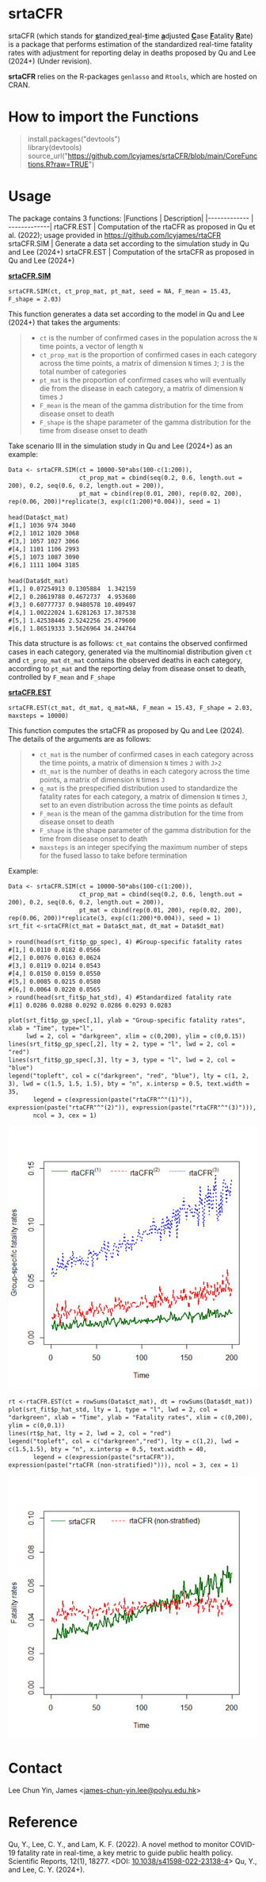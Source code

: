 # srtaCFR #
srtaCFR (which stands for <ins>**s**</ins>tandized<ins> **r**</ins>eal-<ins>**t**</ins>ime <ins>**a**</ins>djusted <ins>**C**</ins>ase <ins>**F**</ins>atality <ins>**R**</ins>ate) is a package that performs estimation of the standardized real-time fatality rates with adjustment for reporting delay in deaths proposed by Qu and Lee (2024+) (Under revision).

**srtaCFR** relies on the R-packages `genlasso` and `Rtools`, which are hosted on CRAN.

# How to import the Functions #
> install.packages("devtools")<br />
> library(devtools) <br /> 
> source_url("https://github.com/lcyjames/srtaCFR/blob/main/CoreFunctions.R?raw=TRUE")

# Usage #
The package contains 3 functions:
|Functions  | Description|
|------------- | -------------|
rtaCFR.EST  | Computation of the rtaCFR as proposed in Qu et al. (2022); usage provided in https://github.com/lcyjames/rtaCFR
srtaCFR.SIM  | Generate a data set according to the simulation study in Qu and Lee (2024+)
srtaCFR.EST  | Computation of the srtaCFR as proposed in Qu and Lee (2024+)

<ins>**srtaCFR.SIM**</ins>

```
srtaCFR.SIM(ct, ct_prop_mat, pt_mat, seed = NA, F_mean = 15.43, F_shape = 2.03)
```
This function generates a data set according to the model in Qu and Lee (2024+) that takes the arguments:
>- `ct` is the number of confirmed cases in the population across the `N` time points, a vector of length `N`
>- `ct_prop_mat` is the proportion of confirmed cases in each category across the time points, a matrix of dimension `N` times `J`; `J` is the total number of categories
>- `pt_mat` is the proportion of confirmed cases who will eventually die from the disease in each category, a matrix of dimension `N` times `J`
>- `F_mean` is the mean of the gamma distribution for the time from disease onset to death
>- `F_shape` is the shape parameter of the gamma distribution for the time from disease onset to death

Take scenario III in the simulation study in Qu and Lee (2024+) as an example:
```
Data <- srtaCFR.SIM(ct = 10000-50*abs(100-c(1:200)),
                    ct_prop_mat = cbind(seq(0.2, 0.6, length.out = 200), 0.2, seq(0.6, 0.2, length.out = 200)),
                    pt_mat = cbind(rep(0.01, 200), rep(0.02, 200), rep(0.06, 200))*replicate(3, exp(c(1:200)*0.004)), seed = 1)

head(Data$ct_mat)
#[1,] 1036 974 3040
#[2,] 1012 1020 3068
#[3,] 1057 1027 3066
#[4,] 1101 1106 2993
#[5,] 1073 1087 3090
#[6,] 1111 1004 3185

head(Data$dt_mat)
#[1,] 0.07254913 0.1305884  1.342159
#[2,] 0.28619788 0.4672737  4.953680
#[3,] 0.60777737 0.9480578 10.409497
#[4,] 1.00222024 1.6281263 17.387538
#[5,] 1.42538446 2.5242256 25.479600
#[6,] 1.86519333 3.5626964 34.244764
```
This data structure is as follows:
`ct_mat` contains the observed confirmed cases in each category, generated via the multinomial distribution given `ct` and `ct_prop_mat`
`dt_mat` contains the observed deaths in each category, according to `pt_mat` and the reporting delay from disease onset to death, controlled by `F_mean` and `F_shape`

<ins>**srtaCFR.EST**</ins>

```
srtaCFR.EST(ct_mat, dt_mat, q_mat=NA, F_mean = 15.43, F_shape = 2.03, maxsteps = 10000)
```
This function computes the srtaCFR as proposed by Qu and Lee (2024). The details of the arguments are as follows:
>- `ct_mat` is the number of confirmed cases in each category across the time points, a matrix of dimension `N` times `J` with `J>2`
>- `dt_mat` is the number of deaths in each category across the time points, a matrix of dimension `N` times `J`
>- `q_mat` is the prespecified distribution used to standardize the fatality rates for each category, a matrix of dimension `N` times `J`, set to an even distribution across the time points as default
>- `F_mean` is the mean of the gamma distribution for the time from disease onset to death
>- `F_shape` is the shape parameter of the gamma distribution for the time from disease onset to death
>- `maxsteps` is an integer specifying the maximum number of steps for the fused lasso to take before termination

Example:
```
Data <- srtaCFR.SIM(ct = 10000-50*abs(100-c(1:200)),
                    ct_prop_mat = cbind(seq(0.2, 0.6, length.out = 200), 0.2, seq(0.6, 0.2, length.out = 200)),
                    pt_mat = cbind(rep(0.01, 200), rep(0.02, 200), rep(0.06, 200))*replicate(3, exp(c(1:200)*0.004)), seed = 1)
srt_fit <-srtaCFR(ct_mat = Data$ct_mat, dt_mat = Data$dt_mat)

> round(head(srt_fit$p_gp_spec), 4) #Group-specific fatality rates
#[1,] 0.0110 0.0182 0.0566
#[2,] 0.0076 0.0163 0.0624
#[3,] 0.0119 0.0214 0.0543
#[4,] 0.0150 0.0159 0.0550
#[5,] 0.0085 0.0215 0.0580
#[6,] 0.0064 0.0220 0.0565
> round(head(srt_fit$p_hat_std), 4) #Standardized fatality rate
#[1] 0.0286 0.0288 0.0292 0.0286 0.0293 0.0283
```

```
plot(srt_fit$p_gp_spec[,1], ylab = "Group-specific fatality rates", xlab = "Time", type="l",
     lwd = 2, col = "darkgreen", xlim = c(0,200), ylim = c(0,0.15))
lines(srt_fit$p_gp_spec[,2], lty = 2, type = "l", lwd = 2, col = "red")
lines(srt_fit$p_gp_spec[,3], lty = 3, type = "l", lwd = 2, col = "blue")
legend("topleft", col = c("darkgreen", "red", "blue"), lty = c(1, 2, 3), lwd = c(1.5, 1.5, 1.5), bty = "n", x.intersp = 0.5, text.width = 35,
       legend = c(expression(paste("rtaCFR"^"(1)")), expression(paste("rtaCFR"^"(2)")), expression(paste("rtaCFR"^"(3)"))),
       ncol = 3, cex = 1)

```
<img src="https://github.com/lcyjames/srtaCFR/blob/main/example1.png" width="600"/>

```
rt <-rtaCFR.EST(ct = rowSums(Data$ct_mat), dt = rowSums(Data$dt_mat))
plot(srt_fit$p_hat_std, lty = 1, type = "l", lwd = 2, col = "darkgreen", xlab = "Time", ylab = "Fatality rates", xlim = c(0,200), ylim = c(0,0.1))
lines(rt$p_hat, lty = 2, lwd = 2, col = "red")
legend("topleft", col = c("darkgreen","red"), lty = c(1,2), lwd = c(1.5,1.5), bty = "n", x.intersp = 0.5, text.width = 40,
       legend = c(expression(paste("srtaCFR")), expression(paste("rtaCFR (non-stratified)"))), ncol = 3, cex = 1)
```
<img src="https://github.com/lcyjames/srtaCFR/blob/main/example2.png" width="600"/>

# Contact #
Lee Chun Yin, James <<james-chun-yin.lee@polyu.edu.hk>>

# Reference #
Qu, Y., Lee, C. Y., and Lam, K. F. (2022). A novel method to monitor COVID-19 fatality rate in real-time, a key metric to guide public health policy. Scientific Reports, 12(1), 18277. <DOI: [10.1038/s41598-022-23138-4](https://doi.org/10.1038/s41598-022-23138-4)>
Qu, Y., and Lee, C. Y. (2024+).

